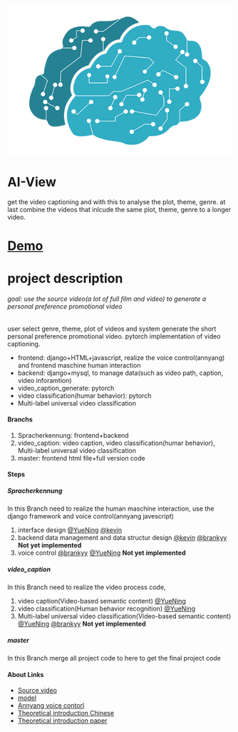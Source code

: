 ![d](icon.png)

# AI-View
get the video captioning and with this to analyse the plot, theme, genre. at last combine the videos that inlcude the same plot, theme, genre to a longer video.

# [Demo](./deploy_scripts)

# project description
###### goal: use the source video(a lot of full film and video) to generate a personal preference promotional video

user select genre, theme, plot of videos and system generate the short personal preference promotional video. pytorch implementation of video captioning.

- frontend: django+HTML+javascript, realize the voice control(annyang) and frontend maschine human interaction
- backend: django+mysql, to manage data(such as video path, caption, video inforamtion)
- video_caption_generate: pytorch
- video classification(humar behavior): pytorch
- Multi-label universal video classification

#### Branchs
1. Spracherkennung: frontend+backend
2. video_caption: video caption, video classification(humar behavior), Multi-label universal video classification
3. master: frontend html file+full version code

#### Steps
##### Spracherkennung

In this Branch need to realize the human maschine interaction, use the django framework and voice control(annyang javescript)

1. interface design [@YueNing](https://github.com/YueNing/AI_View/tree/Spracherkennung/mk/frontend/templates/frontend) [@kevin](https://github.com/datadrivennarratives/AI_View/blob/master/html.zip)
2. backend data management and data structur design [@kevin](https://github.com/datadrivennarratives/AI_View/blob/master/mk/backend/models.py) [@brankyy](https://github.com/brankyy) **Not yet implemented**
3. voice control [@brankyy](https://github.com/brankyy) [@YueNing](https://github.com/yuening) **Not yet implemented**

##### video_caption

In this Branch need to realize the video process code, 

1. video caption(Video-based semantic content) [@YueNing](https://github.com/YueNing/AI_View/tree/video_caption)
2. video classification(Human behavior recognition) [@YueNing](https://github.com/YueNing/AI_View/tree/video_caption/video-classification-3d-cnn-pytorch)
3. Multi-label universal video classification(Video-based semantic content) [@YueNing](https://github.com/yuening) [@brankyy](https://github.com/brankyy) **Not yet implemented**

##### master

In this Branch merge all project code to here to get the final project code
 
#### About Links
- [Source video](https://drive.google.com/open?id=1f0A1u-ZpN7s1yFLTOn5KY38Bt8bnA1dY)
- [model](https://drive.google.com/open?id=1FnGXdHplAPNQldmDXp2p33qEQF_tCDHK)
- [Annyang voice contorl](https://github.com/TalAter/annyang)
- [Theoretical introduction Chinese](https://zhuanlan.zhihu.com/p/28179049)
- [Theoretical introduction paper](https://arxiv.org/pdf/1609.06782.pdf)

